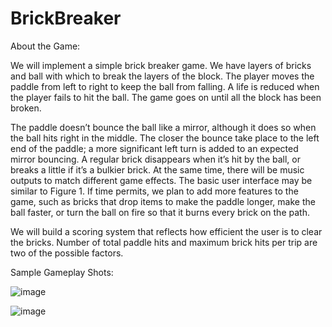 # BrickBreaker

About the Game:

We will implement a simple brick breaker game. We have layers of bricks and ball with which to break the layers of the block. The player moves the paddle from left to right to keep the ball from falling. A life is reduced when the player fails to hit the ball. The game goes on until all the block has been broken.

The paddle doesn’t bounce the ball like a mirror, although it does so when the ball hits right in the middle. The closer the bounce take place to the left end of the paddle; a more significant left turn is added to an expected mirror bouncing.
A regular brick disappears when it’s hit by the ball, or breaks a little if it’s a bulkier brick. At the same time, there will be music outputs to match different game effects. The basic user interface may be similar to Figure 1. If time permits, we plan to add more features to the game, such as bricks that drop items to make the paddle longer, make the ball faster, or turn the ball on fire so that it burns every brick on the path.

 We will build a scoring system that reflects how efficient the user is to clear the bricks. Number of total paddle hits and maximum brick hits per trip are two of the possible factors.

 
Sample Gameplay Shots:

  ![image](https://github.com/LAXMAND2509/BrickBreaker/assets/114348119/a3c0fef9-e54e-49b2-b23e-1160ffd3e210)
 
  ![image](https://github.com/LAXMAND2509/BrickBreaker/assets/114348119/f53ce209-6d24-4291-8308-3c27f53d37c5)

